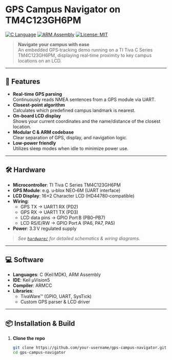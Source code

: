 # GPS Campus Navigator on TM4C123GH6PM

[![C Language](https://img.shields.io/badge/Language-C-blue.svg)](#)
[![ARM Assembly](https://img.shields.io/badge/Architecture-ARM%20ASM-lightgrey.svg)](#)
[![License: MIT](https://img.shields.io/badge/License-MIT-green.svg)](LICENSE)

> **Navigate your campus with ease**  
> An embedded GPS‑tracking demo running on a TI Tiva C Series TM4C123GH6PM, displaying real‑time proximity to key campus locations on an LCD.

---

## 🚀 Features

- **Real‐time GPS parsing**  
  Continuously reads NMEA sentences from a GPS module via UART.
- **Closest‐point algorithm**  
  Calculates which predefined campus landmark is nearest.
- **On‐board LCD display**  
  Shows your current coordinates and the name/distance of the closest location.
- **Modular C & ARM codebase**  
  Clear separation of GPS, display, and navigation logic.
- **Low‐power friendly**  
  Utilizes sleep modes when idle to minimize power use.

---

## 🛠️ Hardware

- **Microcontroller**: TI Tiva C Series TM4C123GH6PM  
- **GPS Module**: e.g. u‑blox NEO‑6M (UART interface)  
- **LCD Display**: 16×2 Character LCD (HD44780‑compatible)  
- **Wiring**:  
  - GPS TX → UART1 RX (PD2)  
  - GPS RX → UART1 TX (PD3)  
  - LCD data pins → GPIO Port B (PB0–PB7)  
  - LCD RS/E/RW → GPIO Port A (PA6, PA7, PA5)  
- **Power**: 3.3 V regulated supply

> _See [`hardware/`](./hardware/) for detailed schematics & wiring diagrams._

---

## 💻 Software

- **Languages**: C (Keil MDK), ARM Assembly  
- **IDE**: Keil µVision5  
- **Compiler**: ARMCC  
- **Libraries**:  
  - TivaWare™ (GPIO, UART, SysTick)  
  - Custom GPS parser & LCD driver

---

## 📦 Installation & Build

1. **Clone the repo**  
   ```bash
   git clone https://github.com/your‑username/gps-campus-navigator.git
   cd gps-campus-navigator
